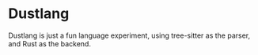 # Dustlang

Dustlang is just a fun language experiment, using tree-sitter as the parser, and Rust as the backend.